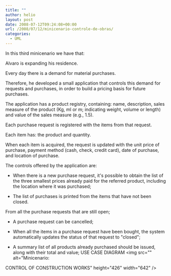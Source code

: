 ```yaml
---
title: ""
author: helio
layout: post
date: 2008-07-12T09:24:08+00:00
url: /2008/07/12/minicenario-controle-de-obras/
categories:
  - UML
---
```


In this third minicenario we have that:

Alvaro is expanding his residence.

Every day there is a demand for material purchases.

Therefore, he developed a small application that controls this demand for requests and purchases, in order to build a pricing basis for future purchases.

The application has a product registry, containing: name, description, sales measure of the product (Kg, ml or m; indicating weight, volume or length) and value of the sales measure (e.g., 1.5).

Each purchase request is registered with the items from that request.

Each item has: the product and quantity.

When each item is acquired, the request is updated with the unit price of purchase, payment method (cash, check, credit card), date of purchase, and location of purchase.

The controls offered by the application are:

 - When there is a new purchase request, it's possible to obtain the list of the three smallest prices already paid for the referred product, including the location where it was purchased;

 - The list of purchases is printed from the items that have not been closed.

From all the purchase requests that are still open;

 - A purchase request can be cancelled;

 - When all the items in a purchase request have been bought, the system automatically updates the status of that request to "closed";

 - A summary list of all products already purchased should be issued, along with their total and value; USE CASE DIAGRAM <img src="" alt="Minicenario:

CONTROL OF CONSTRUCTION WORKS" height="426" width="642" />